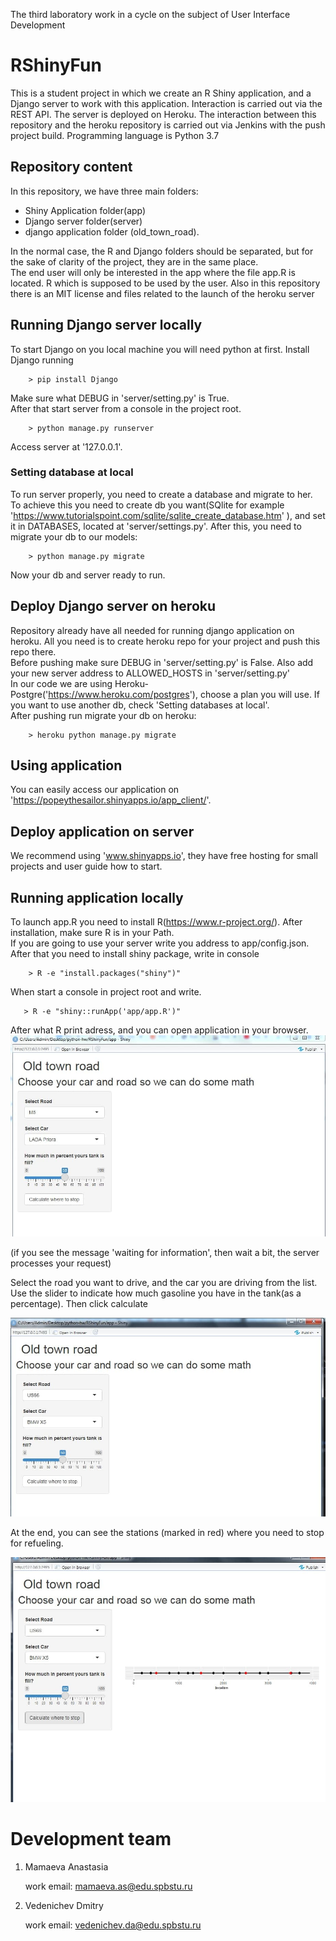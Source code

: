 The third laboratory work in a cycle on the subject of User Interface Development
# RShinyFun
This is a student project in which we create an R Shiny application, and a Django server to work with this application. Interaction is carried out via the REST API. The server is deployed on Heroku.
The interaction between this repository and the heroku repository is carried out via Jenkins with the push project build.
Programming language is Python 3.7

## Repository content
In this repository, we have three main folders:  
  * Shiny Application folder(app)  
  * Django server folder(server)
* django application folder (old_town_road).    
  
In the normal case, the R and Django folders should be separated, but for the sake of clarity of the project, they are in the same place.   
The end user will only be interested in the app where the file app.R is located. R which is supposed to be used by the user. 
Also in this repository there is an MIT license and files related to the launch of the heroku server
## Running Django server locally
To start Django on you local machine you will need python at first.
Install Django running
```commandline
    > pip install Django
```
Make sure what DEBUG in 'server/setting.py' is True.  
After that start server from a console in the project root.
```commandline
    > python manage.py runserver
```
Access server at '127.0.0.1'.
### Setting database at local
 To run server properly, you need to create a database and migrate to her.  
To achieve this you need to create db you want(SQlite for example 'https://www.tutorialspoint.com/sqlite/sqlite_create_database.htm' ), and set it in DATABASES, located at 'server/settings.py'.
After this, you need to migrate your db to our models:
```commandline
    > python manage.py migrate
```
Now your db and server ready to run.


## Deploy Django server on heroku
Repository already have all needed for running django application on heroku. All you need is to create heroku repo for your project and push this repo there.  
Before pushing make sure DEBUG in 'server/setting.py' is False.
Also add your new server address to ALLOWED_HOSTS in 'server/setting.py'  
In our code we are using Heroku-Postgre('https://www.heroku.com/postgres'), choose a plan you will use. If you want to use another db, check 'Setting databases at local'.  
After pushing run migrate your db on heroku:
```commandline
    > heroku python manage.py migrate
```
## Using application
You can easily access our application on 'https://popeythesailor.shinyapps.io/app_client/'.

## Deploy application on server
We recommend using 'www.shinyapps.io', they have free hosting for small projects and user guide how to start.
## Running application locally
To launch app.R you need to install R(https://www.r-project.org/). After installation, make sure R is in your Path.  
If you are going to use your server write you address to app/config.json.  
After that you need to install shiny package, write in console
```commandline
    > R -e "install.packages("shiny")"
```
 When start a console in project root and write.
```commandline
   > R -e "shiny::runApp('app/app.R')"
```
After what R print adress, and you can open application in your browser.
![PIC_1](https://github.com/Brightest-Sunshine/pictures-for-README-files/blob/master/pics/RShiny1.jpg)

(if you see the message 'waiting for information', then wait a bit, the server processes your request)

Select the road you want to drive, and the car you are driving from the list.
Use the slider to indicate how much gasoline you have in the tank(as a percentage).
Then click calculate

![PIC_2](https://github.com/Brightest-Sunshine/pictures-for-README-files/blob/master/pics/RShiny2.jpg)

At the end, you can see the stations (marked in red) where you need to stop for refueling.

![PIC_3](https://github.com/Brightest-Sunshine/pictures-for-README-files/blob/master/pics/RShiny3.jpg)

# Development team
1. Mamaeva Anastasia

     work email: mamaeva.as@edu.spbstu.ru
    
2. Vedenichev Dmitry

     work email: vedenichev.da@edu.spbstu.ru 
